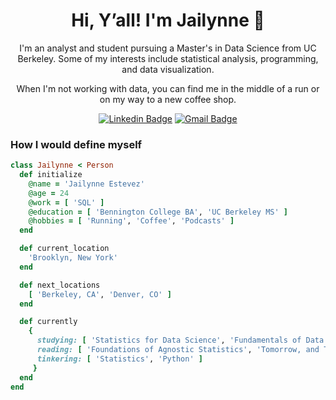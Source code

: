 <h1 align="center"> Hi, Y’all! I'm Jailynne 🤠</h1>

<p align="center">
I'm an analyst and student pursuing a Master's in Data Science from UC Berkeley. Some of my interests include statistical analysis, programming, and data visualization.
</p>
<p align="center"> 
When I'm not working with data, you can find me in the middle of a run or on my way to a new coffee shop.
</p>



<div align="center">

  [![Linkedin Badge](https://img.shields.io/badge/-JailynneEstevez-blue?style=flat-square&logo=Linkedin&logoColor=white&link=https://www.linkedin.com/in/JailynneEstevez/)](https://www.linkedin.com/in/jailynne-estevez/)
  [![Gmail Badge](https://img.shields.io/badge/-jailynneestevez@ischool.berkeley.edu-c14438?style=flat-square&logo=Gmail&logoColor=white&link=mailto:jailynneestevez@ischool.berkeley.edu)](mailto:jailynneestevez@ischool.berkeley.edu)

</div>

### How I would define myself
```ruby
class Jailynne < Person
  def initialize
    @name = 'Jailynne Estevez'
    @age = 24
    @work = [ 'SQL' ]
    @education = [ 'Bennington College BA', 'UC Berkeley MS' ]
    @hobbies = [ 'Running', 'Coffee', 'Podcasts' ]
  end

  def current_location
    'Brooklyn, New York'
  end

  def next_locations
    [ 'Berkeley, CA', 'Denver, CO' ]
  end

  def currently
    {
      studying: [ 'Statistics for Data Science', 'Fundamentals of Data Engineering' ],
      reading: [ 'Foundations of Agnostic Statistics', 'Tomorrow, and Tomorrow, and Tomorrow' ],
      tinkering: [ 'Statistics', 'Python' ]
     }
  end
end
```
